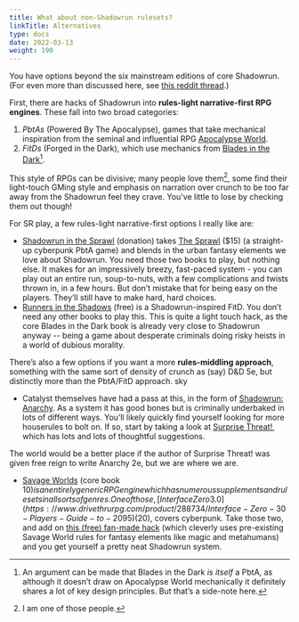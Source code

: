 ```yaml
---
title: What about non-Shadowrun rulesets?
linkTitle: Alternatives
type: docs
date: 2022-03-13
weight: 190
---
```



You have options beyond the six mainstream editions of core Shadowrun. (For even more than discussed here, see [this reddit thread](https://reddit.com/r/Shadowrun/comments/fiddqk/big_list_of_shadowrun_alternatives/).)

First, there are hacks of Shadowrun into **rules-light narrative-first RPG engines**. These fall into two broad categories: 

1. _PbtAs_ (Powered By The Apocalypse), games that take mechanical inspiration from the seminal and influential RPG [Apocalypse World](http://apocalypse-world.com/). 
2. _FitDs_ (Forged in the Dark), which use mechanics from [Blades in the Dark](https://www.evilhat.com/home/blades-in-the-dark/)[^3].

This style of RPGs can be divisive; many people love them[^4], some find their light-touch GMing style and emphasis on narration over crunch to be too far away from the Shadowrun feel they crave. You’ve little to lose by checking them out though!

For SR play, a few rules-light narrative-first options I really like are:


*   [Shadowrun in the Sprawl](https://stuh42l.itch.io/shadowrun-in-the-sprawl/devlog) (donation) takes [The Sprawl](https://www.drivethrurpg.com/product/171286/The-Sprawl----MIDNIGHT) ($15) (a straight-up cyberpunk PbtA game) and blends in the urban fantasy elements we love about Shadowrun. You need those two books to play, but nothing else. It makes for an impressively breezy, fast-paced system - you can play out an entire run, soup-to-nuts, with a few complications and twists thrown in, in a few hours. But don’t mistake that for being easy on the players. They’ll still have to make hard, hard choices.
*   [Runners in the Shadows](https://drive.google.com/drive/folders/0BwzNN7yL3u8NdjBhX1Zzdlhfd3M) (free) is a Shadowrun-inspired FitD. You don’t need any other books to play this. This is quite a light touch hack, as the core Blades in the Dark book is already very close to Shadowrun anyway -- being a game about desperate criminals doing risky heists in a world of dubious morality.

There’s also a few options if you want a more **rules-middling approach**, something with the same sort of density of crunch as (say) D&D 5e, but distinctly more than the PbtA/FitD approach.
sky
*   Catalyst themselves have had a pass at this, in the form of [Shadowrun: Anarchy](https://www.drivethrurpg.com/product/194759/Shadowrun-Anarchy). As a system it has good bones but is criminally underbaked in lots of different ways. You’ll likely quickly find yourself looking for more houserules to bolt on. If so, start by taking a look at [Surprise Threat!](https://www.surprisethreat.com/), which has lots and lots of thoughtful suggestions. 
 
  The world would be a better place if the author of Surprise Threat! was given free reign to write Anarchy 2e, but we are where we are.
*   [Savage Worlds](https://www.peginc.com/product-category/savage-worlds/) (core book $10) is an entirely generic RPG engine which has numerous supplements and rulesets in all sorts of genres. One of those, [Interface Zero 3.0](https://www.drivethrurpg.com/product/288734/Interface-Zero-30-Players-Guide-to-2095) ($20), covers cyberpunk. Take those two, and add on [this (free) fan-made hack](https://www.reddit.com/r/Shadowrun/comments/fcho08/shadowrun_conversion_for_interface_zero_30/) (which cleverly uses pre-existing Savage World rules for fantasy elements like magic and metahumans) and you get yourself a pretty neat Shadowrun system.




[^3]:

     An argument can be made that Blades in the Dark _is itself_ a PbtA, as although it doesn’t draw on Apocalypse World mechanically it definitely shares a lot of key design principles. But that’s a side-note here.

[^4]:
     I am one of those people.